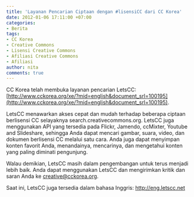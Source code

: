 ```yaml
---
title: 'Layanan Pencarian Ciptaan dengan #lisensiCC dari CC Korea'
date: 2012-01-06 17:11:00 +07:00
categories:
- Berita
tags:
- CC Korea
- Creative Commons
- Lisensi Creative Commons
- Afiliasi Creative Commons
- Afiliasi
author: nita
comments: true
---
```


CC Korea telah membuka layanan pencarian LetsCC: [http://www.cckorea.org/xe/?mid=english&document_srl=100195](http://www.cckorea.org/xe/?mid=english&document_srl=100195).

LetsCC menawarkan akses cepat dan mudah terhadap beberapa ciptaan berlisensi CC selayaknya search.creativecommons.org. LetsCC juga menggunakan API yang tersedia pada Flickr, Jamendo, ccMixter, Youtube and Slideshare, sehingga Anda dapat mencari gambar, suara, video, dan dokumen berlisensi CC melalui satu cara. Anda juga dapat menyimpan konten favorit Anda, menandainya, mencarinya, dan mengetahui konten yang paling diminati pengunjung.

Walau demikian, LetsCC masih dalam pengembangan untuk terus menjadi lebih baik. Anda dapat menggunakan LetsCC dan mengirimkan kritik dan saran Anda ke creative@cckorea.org.

Saat ini, LetsCC juga tersedia dalam bahasa Inggris: http://eng.letscc.net
